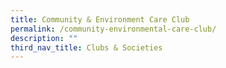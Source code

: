```yaml
---
title: Community & Environment Care Club
permalink: /community-environmental-care-club/
description: ""
third_nav_title: Clubs & Societies
---
```

